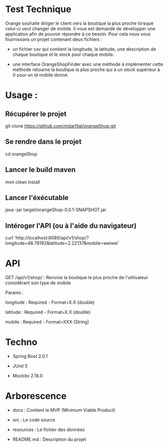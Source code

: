 # Test Technique #

Orange souhaite diriger le client vers la boutique la plus proche lorsque celui-ci veut changer de mobile.
Il vous est demandé de développer une application afin de pouvoir répondre à ce besoin.
Pour cela nous vous fournissons un projet contenant deux fichiers :	

 -	un fichier csv qui contient la longitude, la latitude, une description de chaque boutique et le stock pour chaque mobile.

 -	une interface OrangeShopFinder avec une méthode à implémenter
cette méthode retourne la boutique la plus proche qui a un stock supérieur à 0 pour un id mobile donné.


# Usage :

## Récupérer le projet

git clone https://github.com/mdarfilal/orangeShop.git

## Se rendre dans le projet

cd orangeShop

## Lancer le build maven

mvn clean install

## Lancer l'éxécutable

java -jar target/orangeShop-0.0.1-SNAPSHOT.jar

## Intéroger l'API (ou à l'aide du navigateur)

curl 'http://localhost:8080/api/v1/shop/?longitude=48.78192&latitude=2.22137&mobile=weiwei'

# API

GET /api/v1/shop/ : Renvoie la boutique le plus proche de l'utilisateur considérant son type de mobile

Params :

longitude : Required - Format=X.X (double)

latitude : Required - Format=X.X (double)

mobile : Required - Format=XXX (String)

# Techno

- Spring Boot 2.0.1

- JUnit 5

- Mockito 2.18.0


# Arborescence

- docs : Contient le MVP (Minimum Viable Product)

- src : Le code source

- resources : Le fichier des données

- README.md : Description du projet